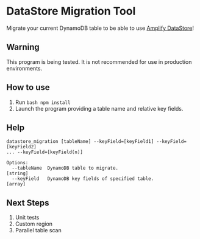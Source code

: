 # DataStore Migration Tool

Migrate your current DynamoDB table to be able to use [Amplify DataStore](https://docs.amplify.aws/lib/datastore/getting-started/)!

## Warning

This program is being tested.
It is not recommended for use in production environments.

## How to use

1. Run ```bash npm install```
2. Launch the program providing a table name and relative key fields.

## Help

```shell
datastore_migration [tableName] --keyField=[keyField1] --keyField=[keyField2]
... --keyField=[keyField(n)]

Options:
  --tableName  DynamoDB table to migrate.                              [string]
  --keyField   DynamoDB key fields of specified table.                  [array]
```

## Next Steps

1. Unit tests
2. Custom region
3. Parallel table scan
